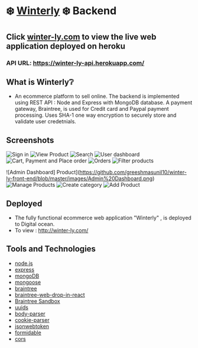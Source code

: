 # :snowflake: [Winterly](https://winter-ly.com) :snowflake: Backend 

## Click [winter-ly.com](https://winter-ly.herokuapp.com/) to view the live web application deployed on heroku

### API URL: https://winter-ly-api.herokuapp.com/

## What is Winterly:grey_question:
* An ecommerce platform to sell online. The backend is implemented using REST API : Node and Express with MongoDB database. A payment gateway, Braintree, is used for Credit card and Paypal payment processing. Uses SHA-1 one way encryption to securely store and validate user credetnials.

## Screenshots
![Sign in](https://github.com/greeshmasunil10/winter-ly-front-end/blob/master/images/Sign%20in.png)
![View Product](https://github.com/greeshmasunil10/winter-ly-front-end/blob/master/images/Product.png)
![Search](https://github.com/greeshmasunil10/winter-ly-front-end/blob/master/images/localhost_3000_shop%20(9).png)
![User dashboard](https://github.com/greeshmasunil10/winter-ly-front-end/blob/master/images/User%20dashboard.png)
![Cart, Payment and Place order](https://github.com/greeshmasunil10/winter-ly-front-end/blob/master/images/Place%20order%20-%20Cart.png)
![Orders](https://github.com/greeshmasunil10/winter-ly-front-end/blob/master/images/Admin%20orders.png)
![Filter products](https://github.com/greeshmasunil10/winter-ly-front-end/blob/master/images/Shop%20-%20filter.png)

![Admin Dashboard] Product](https://github.com/greeshmasunil10/winter-ly-front-end/blob/master/images/Admin%20Dashboard.png)
![Manage Products](https://github.com/greeshmasunil10/winter-ly-front-end/blob/master/images/Manage%20Products.png)
![Create category](https://github.com/greeshmasunil10/winter-ly-front-end/blob/master/images/Create%20category.png)
![Add Product](https://github.com/greeshmasunil10/winter-ly-front-end/blob/master/images/Add%20product.png)


## Deployed
* The fully functional ecommerce web application "Winterly" , is deployed to Digital ocean. 
* To view : http://winter-ly.com/

## Tools and Technologies
* [node.js](https://nodejs.org/en/)
* [express](https://www.npmjs.com/package/express)
* [mongoDB](https://www.mongodb.com/)
* [mongoose](https://www.npmjs.com/package/mongoose)
* [braintree](https://www.npmjs.com/package/braintree)
* [braintree-web-drop-in-react](https://www.npmjs.com/package/braintree-web-drop-in-react)
* [Braintree Sandbox](https://sandbox.braintreegateway.com/)
* [uuids](https://www.npmjs.com/package/uuid)
* [body-parser](https://www.npmjs.com/package/body-parser)
* [cookie-parser](https://www.npmjs.com/package/cookie-parser)
* [jsonwebtoken](https://www.npmjs.com/package/jsonwebtoken)
* [formidable](https://www.npmjs.com/package/formidable)
* [cors](https://www.npmjs.com/package/cors)
